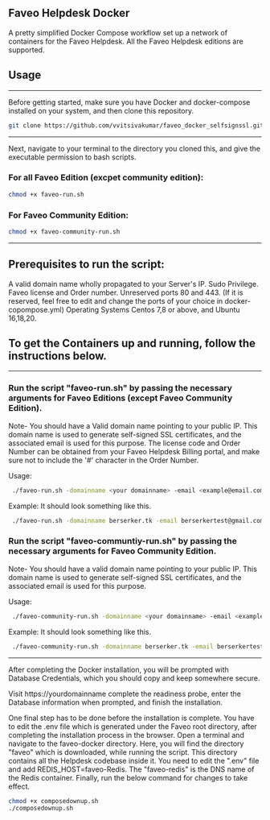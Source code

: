 ## Faveo Helpdesk Docker

A pretty simplified Docker Compose workflow set up a network of containers for the Faveo Helpdesk.
All the Faveo Helpdesk editions are supported.

## Usage
___

Before getting started, make sure you have Docker and docker-compose installed on your system, and then clone this repository.


```sh
git clone https://github.com/vvitsivakumar/faveo_docker_selfsignssl.git
```
---

Next, navigate to your terminal to the directory you cloned this, and give the executable permission to bash scripts.

### For all Faveo Edition (excpet community edition):

```sh
chmod +x faveo-run.sh
```

### For Faveo Community Edition:

```sh
chmod +x faveo-community-run.sh
```
---
## Prerequisites to run the script:

A valid domain name wholly propagated to your Server's IP.
Sudo Privilege.
Faveo license and Order number.
Unreserved ports 80 and 443. (If it is reserved, feel free to edit and change the ports of your choice in docker-copompose.yml)
Operating Systems Centos 7,8 or above, and Ubuntu 16,18,20.

## To get the Containers up and running, follow the instructions below.
---
### Run the script "faveo-run.sh" by passing the necessary arguments for Faveo Editions (except Faveo Community Edition).

Note- You should have a Valid domain name pointing to your public IP. This domain name is used to generate self-signed SSL certificates, and the associated email is used for this purpose. The license code and Order Number can be obtained from your Faveo Helpdesk Billing portal, and make sure not to include the '#' character in the Order Number.

Usage:
```sh
 ./faveo-run.sh -domainname <your domainname> -email <example@email.com> -license <faveo license code> -orderno <faveo order number>
```
Example: It should look something like this.
```sh
 ./faveo-run.sh -domainname berserker.tk -email berserkertest@gmail.com -license 5H876********** -orderno 8123******
```
### Run the script "faveo-communtiy-run.sh" by passing the necessary arguments for Faveo Community Edition.

Note- You should have a valid domain name pointing to your public IP. This domain name is used to generate self-signed SSL certificates, and the associated email is used for this purpose.


Usage:
```sh
 ./faveo-community-run.sh -domainname <your domainname> -email <example@email.com> 
```
Example: It should look something like this.
```sh
 ./faveo-community-run.sh -domainname berserker.tk -email berserkertest@gmail.com
```
---
After completing the Docker installation, you will be prompted with Database Credentials, which you should copy and keep somewhere secure.

Visit https://yourdomainname complete the readiness probe, enter the Database information when prompted, and finish the installation.

One final step has to be done before the installation is complete. You have to edit the .env file which is generated under the Faveo root directory, after completing the installation process in the browser. Open a terminal and navigate to the faveo-docker directory. Here, you will find the directory "faveo" which is downloaded, while running the script. This directory contains all the Helpdesk codebase inside it. You need to edit the ".env" file and add REDIS_HOST=faveo-Redis. The "faveo-redis" is the DNS name of the Redis container. Finally, run the below command for changes to take effect.

```sh
chmod +x composedownup.sh
./composedownup.sh
```
	

